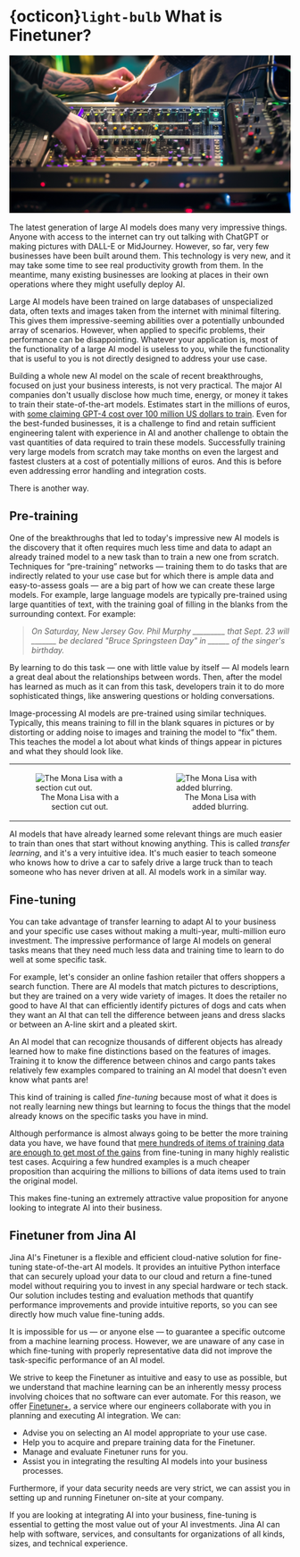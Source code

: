 # {octicon}`light-bulb` What is Finetuner?

![Fine tuning](../imgs/finetuning-adjusting-dials.png)

The latest generation of large AI models does many very impressive things.
Anyone with access to the internet can try out talking with ChatGPT or making pictures with DALL-E or MidJourney. 
However, so far, very few businesses have been built around them.
This technology is very new, and it may take some time to see real productivity growth from them.
In the meantime, many existing businesses are looking at places in their own operations where they might usefully deploy AI.

Large AI models have been trained on large databases of unspecialized data, often texts and images taken from the internet with minimal filtering.
This gives them impressive-seeming abilities over a potentially unbounded array of scenarios.
However, when applied to specific problems, their performance can be disappointing.
Whatever your application is, most of the functionality of a large AI model is useless to you, while the functionality that is useful to you is not directly designed to address your use case.

Building a whole new AI model on the scale of recent breakthroughs, focused on just your business interests, is not very practical.
The major AI companies don't usually disclose how much time, energy, or money it takes to train their state-of-the-art models.
Estimates start in the millions of euros, with [some claiming GPT-4 cost over 100 million US dollars to train](https://www.wired.com/story/openai-ceo-sam-altman-the-age-of-giant-ai-models-is-already-over/).
Even for the best-funded businesses, it is a challenge to find and retain sufficient engineering talent with experience in AI and another challenge to obtain the vast quantities of data required to train these models.
Successfully training very large models from scratch may take months on even the largest and fastest clusters at a cost of potentially millions of euros.
And this is before even addressing error handling and integration costs.

There is another way.

## Pre-training

One of the breakthroughs that led to today's impressive new AI models is the discovery that it often requires much less time and data to adapt an already trained model to a new task than to train a new one from scratch.
Techniques for “pre-training” networks — training them to do tasks that are indirectly related to your use case but for which there is ample data and easy-to-assess goals — are a big part of how we can create these large models.
For example, large language models are typically pre-trained using large quantities of text, with the training goal of filling in the blanks from the surrounding context.
For example:

> *On Saturday, New Jersey Gov. Phil Murphy _________ that Sept. 23 will _______ be declared "Bruce Springsteen Day" in ______ of the singer's birthday.*
>

By learning to do this task — one with little value by itself — AI models learn a great deal about the relationships between words.
Then, after the model has learned as much as it can from this task, developers train it to do more sophisticated things, like answering questions or holding conversations.

Image-processing AI models are pre-trained using similar techniques.
Typically, this means training to fill in the blank squares in pictures or by distorting or adding noise to images and training the model to “fix” them.
This teaches the model a lot about what kinds of things appear in pictures and what they should look like.

[//]: # (<style>)

[//]: # (    table: {border: none;})

[//]: # (</style>)

[//]: # (| |                                                               |)

[//]: # (|---|---------------------------------------------------------------|)

[//]: # (|![The Mona Lisa with a section cut out.]&#40;../imgs/MonaLisa1.png&#41;| ![The Mona Lisa with added blurring.]&#40;../imgs/MonaLisa2.png&#41;  |)


<table style="border: none;">
    <tr>
        <td width="45%">
            <figure>
                <img src="../_images/MonaLisa1.png" alt="The Mona Lisa with a section cut out."/>
                <figcaption style="text-align:center">The Mona Lisa with a section cut out.</figcaption>
            </figure>
        </td>
        <td width="45%">
            <figure>
                <img src="../_images/MonaLisa2.png" alt="The Mona Lisa with added blurring."/>
                <figcaption style="text-align:center">The Mona Lisa with added blurring.</figcaption>
            </figure>
        </td>
    </tr>
</table>

AI models that have already learned some relevant things are much easier to train than ones that start without knowing anything.
This is called *transfer learning*, and it's a very intuitive idea.
It's much easier to teach someone who knows how to drive a car to safely drive a large truck than to teach someone who has never driven at all.
AI models work in a similar way.

## Fine-tuning

You can take advantage of transfer learning to adapt AI to your business and your specific use cases without making a multi-year, multi-million euro investment.
The impressive performance of large AI models on general tasks means that they need much less data and training time to learn to do well at some specific task.

For example, let's consider an online fashion retailer that offers shoppers a search function.
There are AI models that match pictures to descriptions, but they are trained on a very wide variety of images.
It does the retailer no good to have AI that can efficiently identify pictures of dogs and cats when they want an AI that can tell the difference between jeans and dress slacks or between an A-line skirt and a pleated skirt.

An AI model that can recognize thousands of different objects has already learned how to make fine distinctions based on the features of images.
Training it to know the difference between chinos and cargo pants takes relatively few examples compared to training an AI model that doesn't even know what pants are!

This kind of training is called *fine-tuning* because most of what it does is not really learning new things but learning to focus the things that the model already knows on the specific tasks you have in mind.

Although performance is almost always going to be better the more training data you have, we have found that [mere hundreds of items of training data are enough to get most of the gains](https://jina.ai/news/fine-tuning-with-low-budget-and-high-expectations/) from fine-tuning in many highly realistic test cases.
Acquiring a few hundred examples is a much cheaper proposition than acquiring the millions to billions of data items used to train the original model.

This makes fine-tuning an extremely attractive value proposition for anyone looking to integrate AI into their business.

## Finetuner from Jina AI

Jina AI's Finetuner is a flexible and efficient cloud-native solution for fine-tuning state-of-the-art AI models.
It provides an intuitive Python interface that can securely upload your data to our cloud and return a fine-tuned model without requiring you to invest in any special hardware or tech stack.
Our solution includes testing and evaluation methods that quantify performance improvements and provide intuitive reports, so you can see directly how much value fine-tuning adds.

It is impossible for us — or anyone else — to guarantee a specific outcome from a machine learning process.
However, we are unaware of any case in which fine-tuning with properly representative data did not improve the task-specific performance of an AI model.

We strive to keep the Finetuner as intuitive and easy to use as possible, but we understand that machine learning can be an inherently messy process involving choices that no software can ever automate.
For this reason, we offer [Finetuner+](https://finetunerplus.jina.ai/), a service where our engineers collaborate with you in planning and executing AI integration.
We can:

- Advise you on selecting an AI model appropriate to your use case.
- Help you to acquire and prepare training data for the Finetuner.
- Manage and evaluate Finetuner runs for you.
- Assist you in integrating the resulting AI models into your business processes.

Furthermore, if your data security needs are very strict, we can assist you in setting up and running Finetuner on-site at your company.

If you are looking at integrating AI into your business, fine-tuning is essential to getting the most value out of your AI investments.
Jina AI can help with software, services, and consultants for organizations of all kinds, sizes, and technical experience.